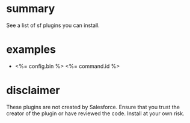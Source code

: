# summary

See a list of sf plugins you can install.

# examples

- <%= config.bin %> <%= command.id %>

# disclaimer

These plugins are not created by Salesforce. Ensure that you trust the creator of the plugin or have reviewed the code. Install at your own risk.
